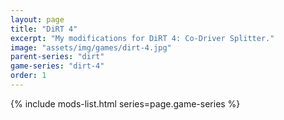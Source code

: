 ```yaml
---
layout: page
title: "DiRT 4"
excerpt: "My modifications for DiRT 4: Co-Driver Splitter."
image: "assets/img/games/dirt-4.jpg"
parent-series: "dirt"
game-series: "dirt-4"
order: 1
---
```


{% include mods-list.html series=page.game-series %}
